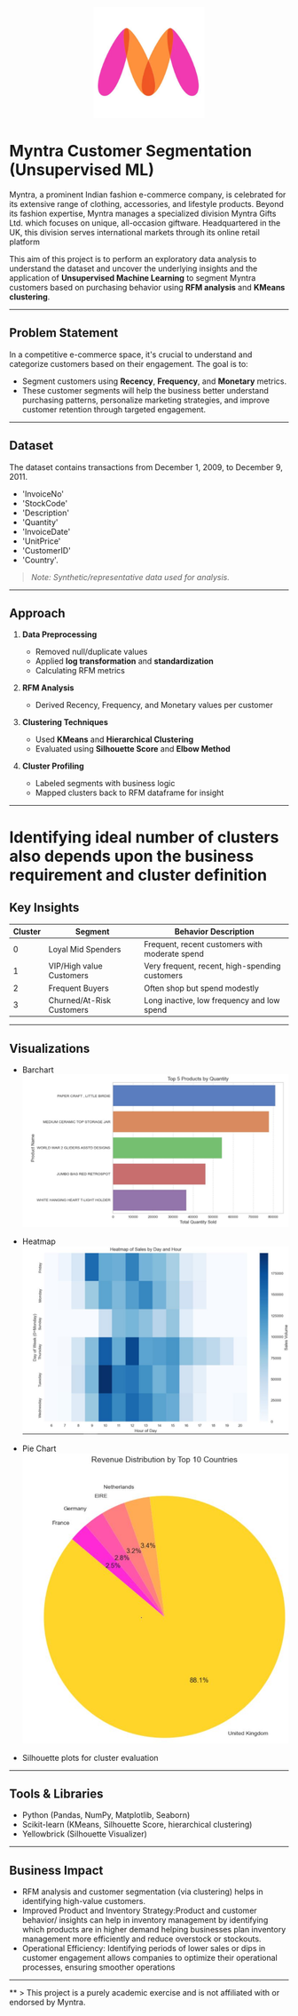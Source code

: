 <p align="center">
  <img src="images/Myntra_logo.jpg" alt="Myntra Logo" width="200"/>
</p>

# Myntra Customer Segmentation (Unsupervised ML)

Myntra, a prominent Indian fashion e-commerce company, is celebrated for its extensive range of clothing, accessories, and lifestyle products. Beyond its fashion expertise, Myntra manages a specialized division Myntra Gifts Ltd. which focuses on unique, all-occasion giftware. Headquartered in the UK, this division serves international markets through its online retail platform

This aim of this project is to perform an exploratory data analysis to understand the dataset and uncover the underlying insights and the application of **Unsupervised Machine Learning** to segment Myntra customers based on purchasing behavior using **RFM analysis** and **KMeans clustering**. 

---

##  Problem Statement
In a competitive e-commerce space, it's crucial to understand and categorize customers based on their engagement. The goal is to:
- Segment customers using **Recency**, **Frequency**, and **Monetary** metrics.
- These customer segments will help the business better understand purchasing patterns, personalize marketing strategies, and improve customer retention through targeted engagement.

---

##  Dataset
The dataset contains transactions from December 1, 2009, to December 9, 2011.
- 'InvoiceNo' 
- 'StockCode'
- 'Description'
- 'Quantity'
- 'InvoiceDate'
- 'UnitPrice'
- 'CustomerID'
- 'Country'.

> *Note: Synthetic/representative data used for analysis.*

---

## Approach

1. **Data Preprocessing**
   - Removed null/duplicate values
   - Applied **log transformation** and **standardization**
   - Calculating RFM metrics

2. **RFM Analysis**
   - Derived Recency, Frequency, and Monetary values per customer

3. **Clustering Techniques**
   - Used **KMeans** and **Hierarchical Clustering**
   - Evaluated using **Silhouette Score** and **Elbow Method**

4. **Cluster Profiling**
   - Labeled segments with business logic
   - Mapped clusters back to RFM dataframe for insight

---

# Identifying ideal number of clusters also depends upon the business requirement and cluster definition 

##  Key Insights

| Cluster | Segment                   | Behavior Description                             |
|---------|---------------------------|--------------------------------------------------|
| 0       | Loyal Mid Spenders        | Frequent, recent customers with moderate spend   |
| 1       | VIP/High value Customers  | Very frequent, recent, high-spending customers   |
| 2       | Frequent Buyers           | Often shop but spend modestly                    |
| 3       | Churned/At-Risk Customers | Long inactive, low frequency and low spend       |

---

##  Visualizations

-  Barchart
![Top Products Bar Chart](images/Myntra_Top_Products_Barchart.JPG)
-  Heatmap
![Sales Heatmap](images/Myntra_Sales_Heatmap.JPG)

-  Pie Chart
![Revenue Pie Chart](images/Myntra_Revenue_Piechart.JPG)
-  Silhouette plots for cluster evaluation

---

##  Tools & Libraries

- Python (Pandas, NumPy, Matplotlib, Seaborn)
- Scikit-learn (KMeans, Silhouette Score, hierarchical clustering)
- Yellowbrick (Silhouette Visualizer)

---

## Business Impact
- RFM analysis and customer segmentation (via clustering) helps in identifying high-value customers. 
- Improved Product and Inventory Strategy:Product and customer behavior/ insights can help in inventory management by identifying which products are in higher demand helping businesses plan inventory management more efficiently and reduce overstock or stockouts.
- Operational Efficiency: Identifying periods of lower sales or dips in customer engagement allows companies to optimize their operational processes, ensuring smoother operations


---
** > This project is a purely academic exercise and is not affiliated with or endorsed by Myntra.


